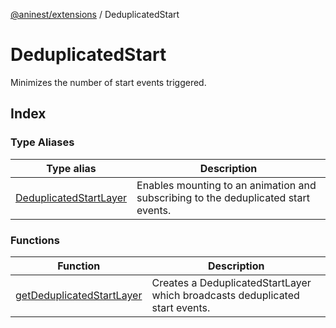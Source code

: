 [@aninest/extensions](../index.md) / DeduplicatedStart

# DeduplicatedStart

Minimizes the number of start events triggered.

## Index

### Type Aliases

| Type alias | Description |
| ------ | ------ |
| [DeduplicatedStartLayer](type-aliases/DeduplicatedStartLayer.md) | Enables mounting to an animation and subscribing to the deduplicated start events. |

### Functions

| Function | Description |
| ------ | ------ |
| [getDeduplicatedStartLayer](functions/getDeduplicatedStartLayer.md) | Creates a DeduplicatedStartLayer which broadcasts deduplicated start events. |
